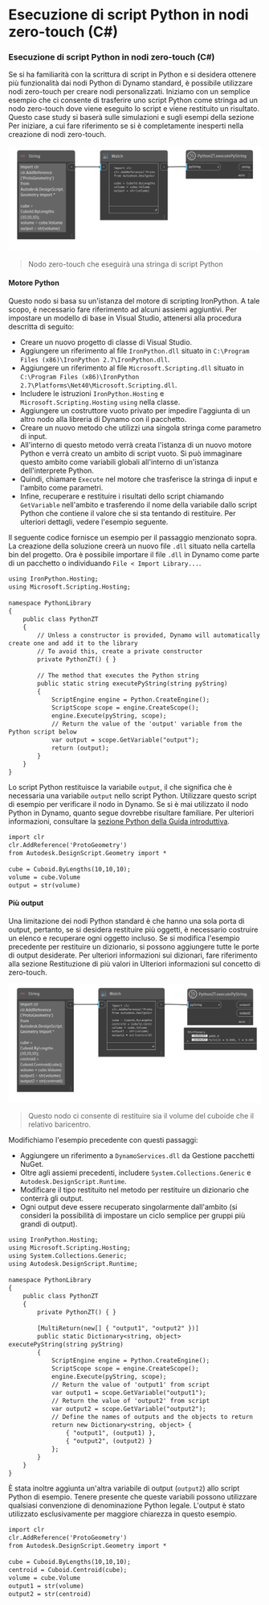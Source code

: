 # Esecuzione di script Python in nodi zero-touch (C#)

### Esecuzione di script Python in nodi zero-touch (C#) <a href="#executing-python-scripts-in-zero-touch-nodes-c" id="executing-python-scripts-in-zero-touch-nodes-c"></a>

Se si ha familiarità con la scrittura di script in Python e si desidera ottenere più funzionalità dai nodi Python di Dynamo standard, è possibile utilizzare nodi zero-touch per creare nodi personalizzati. Iniziamo con un semplice esempio che ci consente di trasferire uno script Python come stringa ad un nodo zero-touch dove viene eseguito lo script e viene restituito un risultato. Questo case study si baserà sulle simulazioni e sugli esempi della sezione Per iniziare, a cui fare riferimento se si è completamente inesperti nella creazione di nodi zero-touch.

![Nodo zero-touch che eseguirà una stringa di script Python](images/python-case-study.png)

> Nodo zero-touch che eseguirà una stringa di script Python

#### Motore Python <a href="#python-engine" id="python-engine"></a>

Questo nodo si basa su un'istanza del motore di scripting IronPython. A tale scopo, è necessario fare riferimento ad alcuni assiemi aggiuntivi. Per impostare un modello di base in Visual Studio, attenersi alla procedura descritta di seguito:

* Creare un nuovo progetto di classe di Visual Studio.
* Aggiungere un riferimento al file `IronPython.dll` situato in `C:\Program Files (x86)\IronPython 2.7\IronPython.dll`.
* Aggiungere un riferimento al file `Microsoft.Scripting.dll` situato in `C:\Program Files (x86)\IronPython 2.7\Platforms\Net40\Microsoft.Scripting.dll`.
* Includere le istruzioni `IronPython.Hosting` e `Microsoft.Scripting.Hosting` `using` nella classe.
* Aggiungere un costruttore vuoto privato per impedire l'aggiunta di un altro nodo alla libreria di Dynamo con il pacchetto.
* Creare un nuovo metodo che utilizzi una singola stringa come parametro di input.
* All'interno di questo metodo verrà creata l'istanza di un nuovo motore Python e verrà creato un ambito di script vuoto. Si può immaginare questo ambito come variabili globali all'interno di un'istanza dell'interprete Python.
* Quindi, chiamare `Execute` nel motore che trasferisce la stringa di input e l'ambito come parametri.
* Infine, recuperare e restituire i risultati dello script chiamando `GetVariable` nell'ambito e trasferendo il nome della variabile dallo script Python che contiene il valore che si sta tentando di restituire. Per ulteriori dettagli, vedere l'esempio seguente.

Il seguente codice fornisce un esempio per il passaggio menzionato sopra. La creazione della soluzione creerà un nuovo file `.dll` situato nella cartella bin del progetto. Ora è possibile importare il file `.dll` in Dynamo come parte di un pacchetto o individuando `File < Import Library...`.

```
using IronPython.Hosting;
using Microsoft.Scripting.Hosting;

namespace PythonLibrary
{
    public class PythonZT
    {
        // Unless a constructor is provided, Dynamo will automatically create one and add it to the library
        // To avoid this, create a private constructor
        private PythonZT() { }

        // The method that executes the Python string
        public static string executePyString(string pyString)
        {
            ScriptEngine engine = Python.CreateEngine();
            ScriptScope scope = engine.CreateScope();
            engine.Execute(pyString, scope);
            // Return the value of the 'output' variable from the Python script below
            var output = scope.GetVariable("output");
            return (output);
        }
    }
}
```

Lo script Python restituisce la variabile `output`, il che significa che è necessaria una variabile `output` nello script Python. Utilizzare questo script di esempio per verificare il nodo in Dynamo. Se si è mai utilizzato il nodo Python in Dynamo, quanto segue dovrebbe risultare familiare. Per ulteriori informazioni, consultare la [sezione Python della Guida introduttiva](https://primer2.dynamobim.org/v/it/8_coding_in_dynamo/8-3_python).

```
import clr
clr.AddReference('ProtoGeometry')
from Autodesk.DesignScript.Geometry import *

cube = Cuboid.ByLengths(10,10,10);
volume = cube.Volume
output = str(volume)
```

#### Più output <a href="#multiple-outputs" id="multiple-outputs"></a>

Una limitazione dei nodi Python standard è che hanno una sola porta di output, pertanto, se si desidera restituire più oggetti, è necessario costruire un elenco e recuperare ogni oggetto incluso. Se si modifica l'esempio precedente per restituire un dizionario, si possono aggiungere tutte le porte di output desiderate. Per ulteriori informazioni sui dizionari, fare riferimento alla sezione Restituzione di più valori in Ulteriori informazioni sul concetto di zero-touch.

![Questo nodo ci consente di restituire sia il volume del cuboide che il relativo baricentro.](images/python-multi-case-study.png)

> Questo nodo ci consente di restituire sia il volume del cuboide che il relativo baricentro.

Modifichiamo l'esempio precedente con questi passaggi:

* Aggiungere un riferimento a `DynamoServices.dll` da Gestione pacchetti NuGet.
* Oltre agli assiemi precedenti, includere `System.Collections.Generic` e `Autodesk.DesignScript.Runtime`.
* Modificare il tipo restituito nel metodo per restituire un dizionario che conterrà gli output.
* Ogni output deve essere recuperato singolarmente dall'ambito (si consideri la possibilità di impostare un ciclo semplice per gruppi più grandi di output).

```
using IronPython.Hosting;
using Microsoft.Scripting.Hosting;
using System.Collections.Generic;
using Autodesk.DesignScript.Runtime;

namespace PythonLibrary
{
    public class PythonZT
    {
        private PythonZT() { }

        [MultiReturn(new[] { "output1", "output2" })]
        public static Dictionary<string, object> executePyString(string pyString)
        {
            ScriptEngine engine = Python.CreateEngine();
            ScriptScope scope = engine.CreateScope();
            engine.Execute(pyString, scope);
            // Return the value of 'output1' from script
            var output1 = scope.GetVariable("output1");
            // Return the value of 'output2' from script
            var output2 = scope.GetVariable("output2");
            // Define the names of outputs and the objects to return
            return new Dictionary<string, object> {
                { "output1", (output1) },
                { "output2", (output2) }
            };
        }
    }
}
```

È stata inoltre aggiunta un'altra variabile di output (`output2`) allo script Python di esempio. Tenere presente che queste variabili possono utilizzare qualsiasi convenzione di denominazione Python legale. L'output è stato utilizzato esclusivamente per maggiore chiarezza in questo esempio.

```
import clr
clr.AddReference('ProtoGeometry')
from Autodesk.DesignScript.Geometry import *

cube = Cuboid.ByLengths(10,10,10);
centroid = Cuboid.Centroid(cube);
volume = cube.Volume
output1 = str(volume)
output2 = str(centroid)
```
